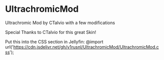 # UltrachromicMod
 Ultrachromic Mod by CTalvio with a few modifications
 
 Special Thanks to CTalvio for this great Skin!
 

 Put this into the CSS section in Jellyfin:
 @import url('https://cdn.jsdelivr.net/gh/v1rusnl/UltrachromicMod/UltrachromicMod.css');
